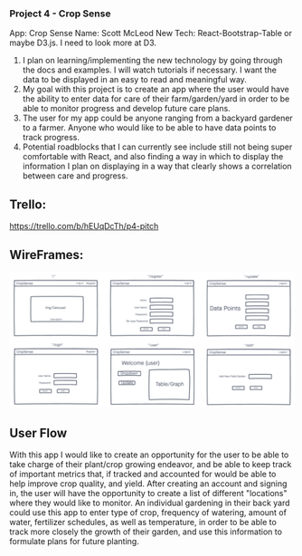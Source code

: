 ### Project 4 - Crop Sense

App: Crop Sense
Name: Scott McLeod
New Tech: React-Bootstrap-Table or maybe D3.js. I need to look more at D3.

1. I plan on learning/implementing the new technology by going through the docs and examples. I will watch tutorials if necessary. I want the data to be displayed in an easy to read and meaningful way.
2. My goal with this project is to create an app where the user would have the ability to enter data for care of their farm/garden/yard in order to be able to monitor progress and develop future care plans.
3. The user for my app could be anyone ranging from a backyard gardener to a farmer. Anyone who would like to be able to have data points to track progress.
4. Potential roadblocks that I can currently see include still not being super comfortable with React, and also finding a way in which to display the information I plan on displaying in a way that clearly shows a correlation between care and progress.

## Trello:
https://trello.com/b/hEUqDcTh/p4-pitch


## WireFrames: 
![P4 Wireframe](./imgs/p4Wireframe.png)

## User Flow
With this app I would like to create an opportunity for the user to be able to take charge of their plant/crop growing endeavor, and be able to keep track of important metrics that, if tracked and accounted for would be able to help improve crop quality, and yield. After creating an account and signing in, the user will have the opportunity to create a list of different "locations" where they would like to monitor. An individual gardening in their back yard could use this app to enter type of crop, frequency of watering, amount of water, fertilizer schedules, as well as temperature, in order to be able to track more closely the growth of their garden, and use this information to formulate plans for future planting.